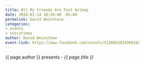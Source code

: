 ```yaml
---
title: All My Friends Are Fast Asleep
date: 2018-01-14 10:30:00 -05:00
permalink: David Weinstone
categories:
- events
- storytimes
author: David Weinstone
event-link: https://www.facebook.com/events/512685202438628/
---
```


{{ page.author }} presents - *{{ page.title }}*
